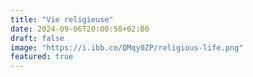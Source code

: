 ```yaml
---
title: "Vie religieuse"
date: 2024-09-06T20:00:58+02:00
draft: false
image: "https://i.ibb.co/QMqy0ZP/religious-life.png"
featured: true
---
```

